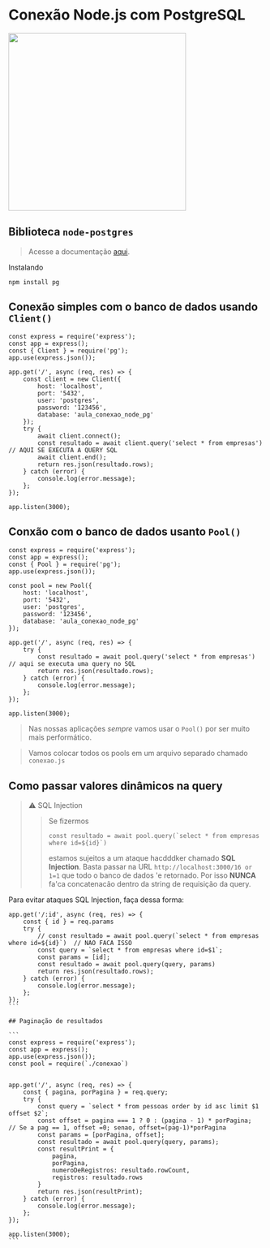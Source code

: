 # Conexão Node.js com PostgreSQL


<img align="center" width="350px" src="https://assets.northflank.com/Group_321_160b91d960.png">



## Biblioteca `node-postgres`

> Acesse a documentação [aqui](https://node-postgres.com/).

Instalando

```
npm install pg
```

## Conexão simples com o banco de dados usando `Client()`

```
const express = require('express');
const app = express();
const { Client } = require('pg');
app.use(express.json());

app.get('/', async (req, res) => {
    const client = new Client({
        host: 'localhost',
        port: '5432',
        user: 'postgres',
        password: '123456',
        database: 'aula_conexao_node_pg'
    });
    try {
        await client.connect();
        const resultado = await client.query('select * from empresas')    // AQUI SE EXECUTA A QUERY SQL
        await client.end();
        return res.json(resultado.rows);
    } catch (error) {
        console.log(error.message);
    };
});

app.listen(3000);
```


## Conxão com o banco de dados usanto `Pool()`

```
const express = require('express');
const app = express();
const { Pool } = require('pg');
app.use(express.json());

const pool = new Pool({
    host: 'localhost',
    port: '5432',
    user: 'postgres',
    password: '123456',
    database: 'aula_conexao_node_pg'
});

app.get('/', async (req, res) => {
    try {
        const resultado = await pool.query('select * from empresas')    // aqui se executa uma query no SQL
        return res.json(resultado.rows);
    } catch (error) {
        console.log(error.message);
    };
});

app.listen(3000);
```

> Nas nossas aplicações *sempre* vamos  usar o `Pool()` por ser muito mais performático.

> Vamos colocar todos os pools em um arquivo separado chamado `conexao.js`

## Como passar valores dinâmicos na query

> ⚠️ SQL Injection
>> Se fizermos 
>> ```
>> const resultado = await pool.query(`select * from empresas where id=${id}`)
>>```
>> estamos sujeitos a um ataque hacdddker chamado **SQL Injection**. Basta passar na URL `http://localhost:3000/16 or 1=1` que todo o banco de dados 'e retornado.
>> Por isso **NUNCA** fa'ca concatenacão dentro da string de requisição da query. 

Para evitar ataques SQL Injection, faça dessa forma:

````
app.get('/:id', async (req, res) => {
    const { id } = req.params
    try {
        // const resultado = await pool.query(`select * from empresas where id=${id}`)  // NAO FACA ISSO
        const query = `select * from empresas where id=$1`;
        const params = [id];
        const resultado = await pool.query(query, params)
        return res.json(resultado.rows);
    } catch (error) {
        console.log(error.message);
    };
});
```

## Paginação de resultados

```
const express = require('express');
const app = express();
app.use(express.json());
const pool = require(`./conexao`)


app.get('/', async (req, res) => {
    const { pagina, porPagina } = req.query;
    try {
        const query = `select * from pessoas order by id asc limit $1 offset $2`;
        const offset = pagina === 1 ? 0 : (pagina - 1) * porPagina;  // Se a pag == 1, offset =0; senao, offset=(pag-1)*porPagina
        const params = [porPagina, offset];
        const resultado = await pool.query(query, params);
        const resultPrint = {
            pagina,
            porPagina,
            numeroDeRegistros: resultado.rowCount,
            registros: resultado.rows
        }
        return res.json(resultPrint);
    } catch (error) {
        console.log(error.message);
    };
});

app.listen(3000);
```

